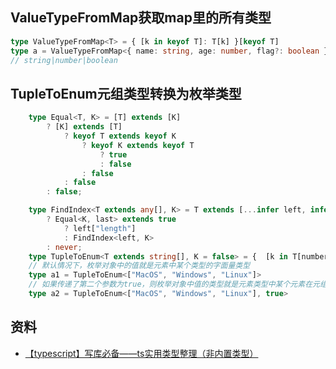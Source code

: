 ## ValueTypeFromMap获取map里的所有类型
```typescript
type ValueTypeFromMap<T> = { [k in keyof T]: T[k] }[keyof T]
type a = ValueTypeFromMap<{ name: string, age: number, flag?: boolean }>
// string|number|boolean 
```
## TupleToEnum元组类型转换为枚举类型
```typescript
	type Equal<T, K> = [T] extends [K]
		? [K] extends [T]
			? keyof T extends keyof K
				? keyof K extends keyof T
					? true
					: false
				: false
			: false
		: false;

	type FindIndex<T extends any[], K> = T extends [...infer left, infer last]
		? Equal<K, last> extends true
			? left["length"]
			: FindIndex<left, K>
		: never;
	type TupleToEnum<T extends string[], K = false> = {  [k in T[number]]: K extends true ? FindIndex<T, k> : k }
	// 默认情况下，枚举对象中的值就是元素中某个类型的字面量类型
	type a1 = TupleToEnum<["MacOS", "Windows", "Linux"]>
	// 如果传递了第二个参数为true，则枚举对象中值的类型就是元素类型中某个元素在元组中的index索引，也就是数字字面量类型
	type a2 = TupleToEnum<["MacOS", "Windows", "Linux"], true>
```






## 资料

- [【typescript】写库必备——ts实用类型整理（非内置类型）](https://blog.csdn.net/yehuozhili/article/details/122162473)



